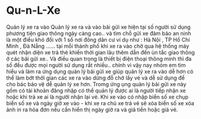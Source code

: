 # Qu-n-L-Xe
Quản lý xe ra vào
Quản lý xe ra và vào bãi gửi xe hiện tại số người sử dụng phương tiện giao thông ngày càng cao.. và tìm chỗ gửi xe đảm bảo an ninh là một điều khó đối với 1 số nơi đông dân cư ví dụ như : Hà Nội , TP Hồ Chí Minh , Đà Nẵng ...... tại mỗi thành phố khi xe ra vào chờ qua hệ thống máy quét nhận diện xe trả thẻ khiến thời gian lâu thêm dẫn đến ùn tắc giao thông ở các bãi gửi xe.. Và điều quan trọng là thiết bị điện thoại thông minh thì đa số đều được mọi người sử dụng rất nhiều.. chính vì vậy nay nhóm em tìm hiểu và làm ra ứng dụng quản lý bãi gửi xe giúp quản lý xe ra vào dễ hơn có thể làm bớt thời gian các xe ra vào dừng đỗ chờ lấy vé và dễ sử dụng để cho bác bảo vệ dễ quản lý xe hơn. Tromg ứng ụng quản lý bãi gửi xe này gồm có tài khoản đăng nhập có thể quản lý được ai là người tiếp nhận xe hoặc khi trả xe ai là người nhận lại vé. Khi xe vào có nhập biển số xe chụp biển số xe và ngày giờ xe vào - khi xe ra chủ xe trả vé sẽ xóa biển số xe xóa ảnh in ra hóa đơn nếu cần hiển thị ngày giờ ra và giá tiền hoặc giá vé.
